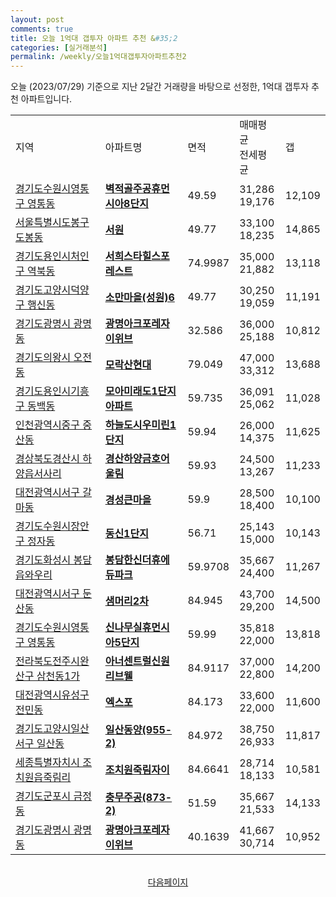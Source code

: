 ```yaml
---
layout: post
comments: true
title: 오늘 1억대 갭투자 아파트 추천 &#35;2
categories: [실거래분석]
permalink: /weekly/오늘1억대갭투자아파트추천2
---
```


오늘 (2023/07/29) 기준으로 지난 2달간 거래량을 바탕으로 선정한,
1억대 갭투자 추천 아파트입니다.

<table class="sortable">
  <tr>
    <td>지역</td>
    <td>아파트명</td>
    <td>면적</td>
    <td>매매평균<br>전세평균</td>
    <td>갭</td>
  </tr>

  <tr class="item">
    <td><a href="/apt/경기도수원시영통구영통동">경기도수원시영통구 영통동</a></td>
    <td style="font-weight: bold;"><a href="/apt/경기도수원시영통구영통동벽적골주공휴먼시아8단지">벽적골주공휴먼시아8단지</a></td>
    <td>49.59</td>
    <td>31,286<br>19,176</td>
    <td>12,109</td>
  </tr>

  <tr class="item">
    <td><a href="/apt/서울특별시도봉구도봉동">서울특별시도봉구 도봉동</a></td>
    <td style="font-weight: bold;"><a href="/apt/서울특별시도봉구도봉동서원">서원</a></td>
    <td>49.77</td>
    <td>33,100<br>18,235</td>
    <td>14,865</td>
  </tr>

  <tr class="item">
    <td><a href="/apt/경기도용인시처인구역북동">경기도용인시처인구 역북동</a></td>
    <td style="font-weight: bold;"><a href="/apt/경기도용인시처인구역북동서희스타힐스포레스트">서희스타힐스포레스트</a></td>
    <td>74.9987</td>
    <td>35,000<br>21,882</td>
    <td>13,118</td>
  </tr>

  <tr class="item">
    <td><a href="/apt/경기도고양시덕양구행신동">경기도고양시덕양구 행신동</a></td>
    <td style="font-weight: bold;"><a href="/apt/경기도고양시덕양구행신동소만마을(성원)6">소만마을(성원)6</a></td>
    <td>49.77</td>
    <td>30,250<br>19,059</td>
    <td>11,191</td>
  </tr>

  <tr class="item">
    <td><a href="/apt/경기도광명시광명동">경기도광명시 광명동</a></td>
    <td style="font-weight: bold;"><a href="/apt/경기도광명시광명동광명아크포레자이위브">광명아크포레자이위브</a></td>
    <td>32.586</td>
    <td>36,000<br>25,188</td>
    <td>10,812</td>
  </tr>

  <tr class="item">
    <td><a href="/apt/경기도의왕시오전동">경기도의왕시 오전동</a></td>
    <td style="font-weight: bold;"><a href="/apt/경기도의왕시오전동모락산현대">모락산현대</a></td>
    <td>79.049</td>
    <td>47,000<br>33,312</td>
    <td>13,688</td>
  </tr>

  <tr class="item">
    <td><a href="/apt/경기도용인시기흥구동백동">경기도용인시기흥구 동백동</a></td>
    <td style="font-weight: bold;"><a href="/apt/경기도용인시기흥구동백동모아미래도1단지아파트">모아미래도1단지아파트</a></td>
    <td>59.735</td>
    <td>36,091<br>25,062</td>
    <td>11,028</td>
  </tr>

  <tr class="item">
    <td><a href="/apt/인천광역시중구중산동">인천광역시중구 중산동</a></td>
    <td style="font-weight: bold;"><a href="/apt/인천광역시중구중산동하늘도시우미린1단지">하늘도시우미린1단지</a></td>
    <td>59.94</td>
    <td>26,000<br>14,375</td>
    <td>11,625</td>
  </tr>

  <tr class="item">
    <td><a href="/apt/경상북도경산시하양읍서사리">경상북도경산시 하양읍서사리</a></td>
    <td style="font-weight: bold;"><a href="/apt/경상북도경산시하양읍서사리경산하양금호어울림">경산하양금호어울림</a></td>
    <td>59.93</td>
    <td>24,500<br>13,267</td>
    <td>11,233</td>
  </tr>

  <tr class="item">
    <td><a href="/apt/대전광역시서구갈마동">대전광역시서구 갈마동</a></td>
    <td style="font-weight: bold;"><a href="/apt/대전광역시서구갈마동경성큰마을">경성큰마을</a></td>
    <td>59.9</td>
    <td>28,500<br>18,400</td>
    <td>10,100</td>
  </tr>

  <tr class="item">
    <td><a href="/apt/경기도수원시장안구정자동">경기도수원시장안구 정자동</a></td>
    <td style="font-weight: bold;"><a href="/apt/경기도수원시장안구정자동동신1단지">동신1단지</a></td>
    <td>56.71</td>
    <td>25,143<br>15,000</td>
    <td>10,143</td>
  </tr>

  <tr class="item">
    <td><a href="/apt/경기도화성시봉담읍와우리">경기도화성시 봉담읍와우리</a></td>
    <td style="font-weight: bold;"><a href="/apt/경기도화성시봉담읍와우리봉담한신더휴에듀파크">봉담한신더휴에듀파크</a></td>
    <td>59.9708</td>
    <td>35,667<br>24,400</td>
    <td>11,267</td>
  </tr>

  <tr class="item">
    <td><a href="/apt/대전광역시서구둔산동">대전광역시서구 둔산동</a></td>
    <td style="font-weight: bold;"><a href="/apt/대전광역시서구둔산동샘머리2차">샘머리2차</a></td>
    <td>84.945</td>
    <td>43,700<br>29,200</td>
    <td>14,500</td>
  </tr>

  <tr class="item">
    <td><a href="/apt/경기도수원시영통구영통동">경기도수원시영통구 영통동</a></td>
    <td style="font-weight: bold;"><a href="/apt/경기도수원시영통구영통동신나무실휴먼시아5단지">신나무실휴먼시아5단지</a></td>
    <td>59.99</td>
    <td>35,818<br>22,000</td>
    <td>13,818</td>
  </tr>

  <tr class="item">
    <td><a href="/apt/전라북도전주시완산구삼천동1가">전라북도전주시완산구 삼천동1가</a></td>
    <td style="font-weight: bold;"><a href="/apt/전라북도전주시완산구삼천동1가아너센트럴신원리브웰">아너센트럴신원리브웰</a></td>
    <td>84.9117</td>
    <td>37,000<br>22,800</td>
    <td>14,200</td>
  </tr>

  <tr class="item">
    <td><a href="/apt/대전광역시유성구전민동">대전광역시유성구 전민동</a></td>
    <td style="font-weight: bold;"><a href="/apt/대전광역시유성구전민동엑스포">엑스포</a></td>
    <td>84.173</td>
    <td>33,600<br>22,000</td>
    <td>11,600</td>
  </tr>

  <tr class="item">
    <td><a href="/apt/경기도고양시일산서구일산동">경기도고양시일산서구 일산동</a></td>
    <td style="font-weight: bold;"><a href="/apt/경기도고양시일산서구일산동일산동양(955-2)">일산동양(955-2)</a></td>
    <td>84.972</td>
    <td>38,750<br>26,933</td>
    <td>11,817</td>
  </tr>

  <tr class="item">
    <td><a href="/apt/세종특별자치시조치원읍죽림리">세종특별자치시 조치원읍죽림리</a></td>
    <td style="font-weight: bold;"><a href="/apt/세종특별자치시조치원읍죽림리조치원죽림자이">조치원죽림자이</a></td>
    <td>84.6641</td>
    <td>28,714<br>18,133</td>
    <td>10,581</td>
  </tr>

  <tr class="item">
    <td><a href="/apt/경기도군포시금정동">경기도군포시 금정동</a></td>
    <td style="font-weight: bold;"><a href="/apt/경기도군포시금정동충무주공(873-2)">충무주공(873-2)</a></td>
    <td>51.59</td>
    <td>35,667<br>21,533</td>
    <td>14,133</td>
  </tr>

  <tr class="item">
    <td><a href="/apt/경기도광명시광명동">경기도광명시 광명동</a></td>
    <td style="font-weight: bold;"><a href="/apt/경기도광명시광명동광명아크포레자이위브">광명아크포레자이위브</a></td>
    <td>40.1639</td>
    <td>41,667<br>30,714</td>
    <td>10,952</td>
  </tr>

  <tr>
      <script async src="https://pagead2.googlesyndication.com/pagead/js/adsbygoogle.js?client=ca-pub-3485438051770037"
          crossorigin="anonymous"></script>
      <ins class="adsbygoogle"
          style="display:block"
          data-ad-format="fluid"
          data-ad-layout-key="-fb+5w+4e-db+86"
          data-ad-client="ca-pub-3485438051770037"
          data-ad-slot="1827090281"></ins>
      <script>
          (adsbygoogle = window.adsbygoogle || []).push({});
      </script>
  </tr>

</table>
<br>
<center><a href="/weekly/오늘1억대갭투자아파트추천3">다음페이지</a></center>
<br><br>
